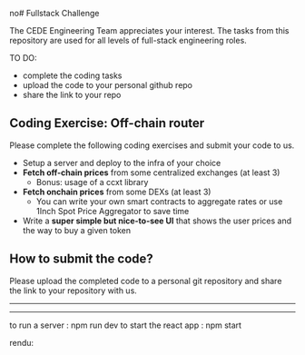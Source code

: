 no# Fullstack Challenge

The CEDE Engineering Team appreciates your interest.
The tasks from this repository are used for all levels of full-stack engineering roles.

TO DO:

- complete the coding tasks
- upload the code to your personal github repo
- share the link to your repo

## Coding Exercise: Off-chain router

Please complete the following coding exercises and submit your code to us.

- Setup a server and deploy to the infra of your choice
- **Fetch off-chain prices** from some centralized exchanges (at least 3)
    - Bonus: usage of a ccxt library
- **Fetch onchain prices** from some DEXs (at least 3)
    - You can write your own smart contracts to aggregate rates or use 1Inch Spot Price Aggregator to save time
- Write a **super simple but nice-to-see UI** that shows the user prices and the way to buy a given token

## How to submit the code?

Please upload the completed code to a personal git repository and share the link to your repository with us.

************************************************************************************************************
*************************************************************************************************************
to run a server : npm run dev 
to start the react app : npm start

rendu:

